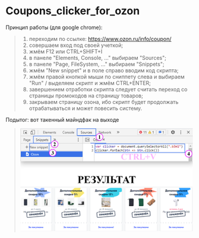 # Coupons_clicker_for_ozon
Принцип работы (для google chrome):
>1. переходим по ссылке: https://www.ozon.ru/info/coupon/
>2. совершаем вход под своей учеткой;
>3. жмём F12 или CTRL+SHIFT+I
>4. в панеле "Elements, Console, ..." выбираем "Sources";
>5. в панеле "Page, FileSystem, ..." выбираем "Snippets";
>6. жмём "New snippet" и в поле справо вводим код скрипта;
>7. жмём правой кнопкой мыши по сниппету слева и выбираем "Run" / выделяем скрипт и жмём CTRL+ENTER;
>8. завершением отработки скрипта следует считать переход со страницы промокодов на страницу товаров;
>9. закрываем страницу озона, ибо скрипт будет продолжать отрабатываться и может повесить систему.

Подытог: вот такенный майндфак на выходе
>![](Program_output.png)

